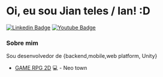 # Oi, eu sou Jian teles / Ian! :D

[![Linkedin Badge](https://img.shields.io/badge/-LinkedIn-blue?style=flat-square&logo=Linkedin&logoColor=white&link=https://www.linkedin.com/in/jian-teles-lima-7409571b4/)](https://www.linkedin.com/in/jian-teles-lima-7409571b4/)
[![Youtube Badge](https://img.shields.io/badge/-YouTube-ff0000?style=flat-square&labelColor=ff0000&logo=youtube&logoColor=white&link=https://www.youtube.com/channel/UCkctEVnKShTXcqVQ6kT38mg?view_as=subscriber)](https://www.youtube.com/channel/UCkctEVnKShTXcqVQ6kT38mg?view_as=subscriber)

### Sobre mim
Sou desenvolvedor de {backend,mobile,web platform, Unity}
- [GAME RPG 2D](https://neotown.net/) 💻 - Neo town
